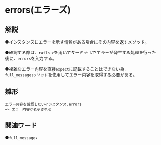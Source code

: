 # errors(エラーズ)  
## 解説  
●インスタンスにエラーを示す情報がある場合にその内容を返すメソッド。  

●確認する際は、``rails c``を用いてターミナルでエラーが発生する処理を行った後に、``errors``を入力する。  

●複雑なエラー内容を直接``expect``に記載することはできない為、  
``full_messagesメソッド``を使用してエラー内容を取得する必要がある。

## 雛形 
```bush
エラー内容を確認したいインスタンス.errors
=> エラー内容が表示される
```
## 関連ワード  
●``full_messages``
